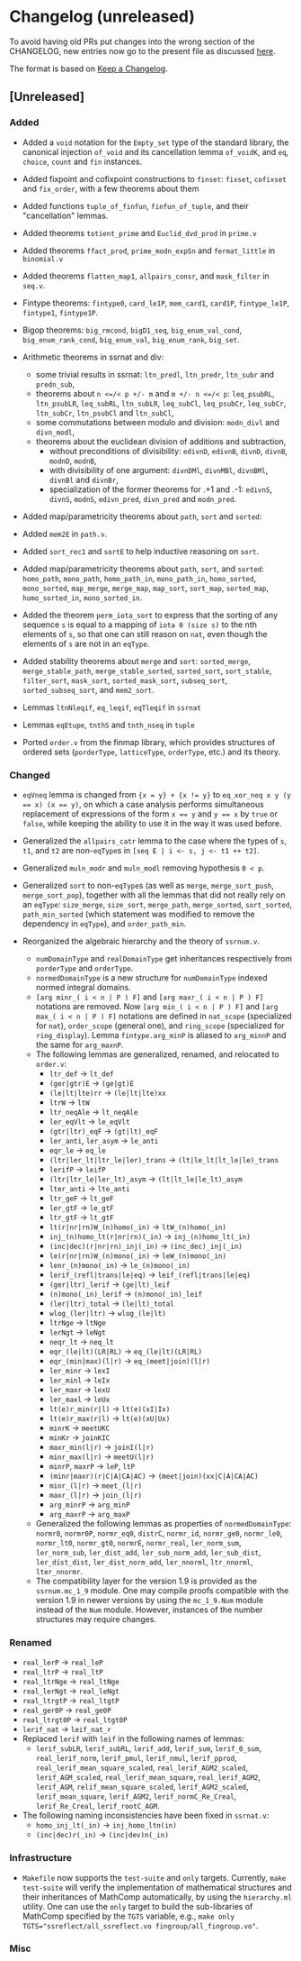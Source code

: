 # Changelog (unreleased)

To avoid having old PRs put changes into the wrong section of the CHANGELOG,
new entries now go to the present file as discussed
[here](https://github.com/math-comp/math-comp/wiki/Agenda-of-the-April-23rd-2019-meeting-9h30-to-12h30#avoiding-issues-with-changelog).

The format is based on [Keep a Changelog](https://keepachangelog.com/en/1.0.0/).

## [Unreleased]

### Added

- Added a `void` notation for the `Empty_set` type of the standard library, the
  canonical injection `of_void` and its cancellation lemma `of_voidK`, and
  `eq`, `choice`, `count` and `fin` instances.

- Added fixpoint and cofixpoint constructions to `finset`: `fixset`,
  `cofixset` and `fix_order`, with a few theorems about them

- Added functions `tuple_of_finfun`, `finfun_of_tuple`, and their
  "cancellation" lemmas.

- Added theorems `totient_prime` and `Euclid_dvd_prod` in `prime.v`

- Added theorems `ffact_prod`, `prime_modn_expSn` and `fermat_little`
  in `binomial.v`

- Added theorems `flatten_map1`, `allpairs_consr`, and `mask_filter` in `seq.v`.

- Fintype theorems: `fintype0`, `card_le1P`, `mem_card1`,
  `card1P`, `fintype_le1P`, `fintype1`, `fintype1P`.

- Bigop theorems: `big_rmcond`, `bigD1_seq`,
  `big_enum_val_cond`, `big_enum_rank_cond`,
  `big_enum_val`, `big_enum_rank`, `big_set`.

- Arithmetic theorems in ssrnat and div:
  - some trivial results in ssrnat: `ltn_predl`, `ltn_predr`,
    `ltn_subr` and `predn_sub`,
  - theorems about `n <=/< p +/- m` and `m +/- n <=/< p`:
    `leq_psubRL`, `ltn_psubLR`, `leq_subRL`, `ltn_subLR`, `leq_subCl`,
    `leq_psubCr`, `leq_subCr`, `ltn_subCr`, `ltn_psubCl` and
    `ltn_subCl`,
  - some commutations between modulo and division: `modn_divl` and
    `divn_modl`,
  - theorems about the euclidean division of additions and subtraction,
     + without preconditions of divisibility: `edivnD`, `edivnB`,
       `divnD`, `divnB`, `modnD`, `modnB`,
     + with divisibility of one argument: `divnDMl`, `divnMBl`,
       `divnBMl`, `divnBl` and `divnBr`,
     + specialization of the former theorems for .+1 and .-1:
       `edivnS`, `divnS`, `modnS`, `edivn_pred`, `divn_pred` and
       `modn_pred`.

- Added map/parametricity theorems about `path`, `sort` and `sorted`:

- Added `mem2E` in `path.v`.

- Added `sort_rec1` and `sortE` to help inductive reasoning on `sort`.

- Added map/parametricity theorems about `path`, `sort`, and `sorted`:
  `homo_path`, `mono_path`, `homo_path_in`, `mono_path_in`,
  `homo_sorted`, `mono_sorted`, `map_merge`, `merge_map`, `map_sort`,
  `sort_map`, `sorted_map`, `homo_sorted_in`, `mono_sorted_in`.

- Added the theorem `perm_iota_sort` to express that the sorting of
  any sequence `s` is equal to a mapping of `iota 0 (size s)` to the
  nth elements of `s`, so that one can still reason on `nat`, even
  though the elements of `s` are not in an `eqType`.

- Added stability theorems about `merge` and `sort`: `sorted_merge`,
  `merge_stable_path`, `merge_stable_sorted`, `sorted_sort`, `sort_stable`,
  `filter_sort`, `mask_sort`, `sorted_mask_sort`, `subseq_sort`,
  `sorted_subseq_sort`, and `mem2_sort`.

- Lemmas `ltnNleqif`, `eq_leqif`, `eqTleqif` in `ssrnat`

- Lemmas `eqEtupe`, `tnthS` and `tnth_nseq` in `tuple`

- Ported `order.v` from the finmap library, which provides structures of ordered
  sets (`porderType`, `latticeType`, `orderType`, etc.) and its theory.

### Changed

- `eqVneq` lemma is changed from `{x = y} + {x != y}` to
  `eq_xor_neq x y (y == x) (x == y)`, on which a case analysis performs
  simultaneous replacement of expressions of the form `x == y` and `y == x`
  by `true` or `false`, while keeping the ability to use it in the way
  it was used before.

- Generalized the `allpairs_catr` lemma to the case where the types of `s`,
  `t1`, and `t2` are non-`eqType`s in `[seq E | i <- s, j <- t1 ++ t2]`.

- Generalized `muln_modr` and `muln_modl` removing hypothesis `0 < p`.

- Generalized `sort` to non-`eqType`s (as well as `merge`,
  `merge_sort_push`, `merge_sort_pop`), together with all the lemmas
  that did not really rely on an `eqType`: `size_merge`, `size_sort`,
  `merge_path`, `merge_sorted`, `sort_sorted`, `path_min_sorted`
  (which statement was modified to remove the dependency in `eqType`),
  and `order_path_min`.

- Reorganized the algebraic hierarchy and the theory of `ssrnum.v`.
  + `numDomainType` and `realDomainType` get inheritances respectively from
    `porderType` and `orderType`.
  + `normedDomainType` is a new structure for `numDomainType` indexed normed
    integral domains.
  + `[arg minr_( i < n | P ) F]` and `[arg maxr_( i < n | P ) F]` notations are
    removed. Now `[arg min_( i < n | P ) F]` and `[arg max_( i < n | P ) F]`
    notations are defined in `nat_scope` (specialized for `nat`), `order_scope`
    (general one), and `ring_scope` (specialized for `ring_display`). Lemma
    `fintype.arg_minP` is aliased to `arg_minnP` and the same for `arg_maxnP`.
  + The following lemmas are generalized, renamed, and relocated to `order.v`:
    * `ltr_def` -> `lt_def`
    * `(ger|gtr)E` -> `(ge|gt)E`
    * `(le|lt|lte)rr` -> `(le|lt|lte)xx`
    * `ltrW` -> `ltW`
    * `ltr_neqAle` -> `lt_neqAle`
    * `ler_eqVlt` -> `le_eqVlt`
    * `(gtr|ltr)_eqF` -> `(gt|lt)_eqF`
    * `ler_anti`, `ler_asym` -> `le_anti`
    * `eqr_le` -> `eq_le`
    * `(ltr|ler_lt|ltr_le|ler)_trans` -> `(lt|le_lt|lt_le|le)_trans`
    * `lerifP` -> `leifP`
    * `(ltr|ltr_le|ler_lt)_asym` -> `(lt|lt_le|le_lt)_asym`
    * `lter_anti` -> `lte_anti`
    * `ltr_geF` -> `lt_geF`
    * `ler_gtF` -> `le_gtF`
    * `ltr_gtF` -> `lt_gtF`
    * `lt(r|nr|rn)W_(n)homo(_in)` -> `ltW_(n)homo(_in)`
    * `inj_(n)homo_lt(r|nr|rn)(_in)` -> `inj_(n)homo_lt(_in)`
    * `(inc|dec)(r|nr|rn)_inj(_in)` -> `(inc_dec)_inj(_in)`
    * `le(r|nr|rn)W_(n)mono(_in)` -> `leW_(n)mono(_in)`
    * `lenr_(n)mono(_in)` -> `le_(n)mono(_in)`
    * `lerif_(refl|trans|le|eq)` -> `leif_(refl|trans|le|eq)`
    * `(ger|ltr)_lerif` -> `(ge|lt)_leif`
    * `(n)mono(_in)_lerif` -> `(n)mono(_in)_leif`
    * `(ler|ltr)_total` -> `(le|lt)_total`
    * `wlog_(ler|ltr)` -> `wlog_(le|lt)`
    * `ltrNge` -> `ltNge`
    * `lerNgt` -> `leNgt`
    * `neqr_lt` -> `neq_lt`
    * `eqr_(le|lt)(LR|RL)` -> `eq_(le|lt)(LR|RL)`
    * `eqr_(min|max)(l|r)` -> `eq_(meet|join)(l|r)`
    * `ler_minr` -> `lexI`
    * `ler_minl` -> `leIx`
    * `ler_maxr` -> `lexU`
    * `ler_maxl` -> `leUx`
    * `lt(e)r_min(r|l)` -> `lt(e)(xI|Ix)`
    * `lt(e)r_max(r|l)` -> `lt(e)(xU|Ux)`
    * `minrK` -> `meetUKC`
    * `minKr` -> `joinKIC`
    * `maxr_min(l|r)` -> `joinI(l|r)`
    * `minr_max(l|r)` -> `meetU(l|r)`
    * `minrP`, `maxrP` -> `leP`, `ltP`
    * `(minr|maxr)(r|C|A|CA|AC)` -> `(meet|join)(xx|C|A|CA|AC)`
    * `minr_(l|r)` -> `meet_(l|r)`
    * `maxr_(l|r)` -> `join_(l|r)`
    * `arg_minrP` -> `arg_minP`
    * `arg_maxrP` -> `arg_maxP`
  + Generalized the following lemmas as properties of `normedDomainType`:
    `normr0`, `normr0P`, `normr_eq0`, `distrC`, `normr_id`, `normr_ge0`,
    `normr_le0`, `normr_lt0`, `normr_gt0`, `normrE`, `normr_real`,
    `ler_norm_sum`, `ler_norm_sub`, `ler_dist_add`, `ler_sub_norm_add`,
    `ler_sub_dist`, `ler_dist_dist`, `ler_dist_norm_add`, `ler_nnorml`,
    `ltr_nnorml`, `lter_nnormr`.
  + The compatibility layer for the version 1.9 is provided as the
    `ssrnum.mc_1_9` module. One may compile proofs compatible with the version
    1.9 in newer versions by using the `mc_1_9.Num` module instead of the `Num`
    module. However, instances of the number structures may require changes.

### Renamed

- `real_lerP` -> `real_leP`
- `real_ltrP` -> `real_ltP`
- `real_ltrNge` -> `real_ltNge`
- `real_lerNgt` -> `real_leNgt`
- `real_ltrgtP` -> `real_ltgtP`
- `real_ger0P` -> `real_ge0P`
- `real_ltrgt0P` -> `real_ltgt0P`
- `lerif_nat` -> `leif_nat_r`
- Replaced `lerif` with `leif` in the following names of lemmas:
  + `lerif_subLR`, `lerif_subRL`, `lerif_add`, `lerif_sum`, `lerif_0_sum`,
    `real_lerif_norm`, `lerif_pmul`, `lerif_nmul`, `lerif_pprod`,
    `real_lerif_mean_square_scaled`, `real_lerif_AGM2_scaled`,
    `lerif_AGM_scaled`, `real_lerif_mean_square`, `real_lerif_AGM2`,
    `lerif_AGM`, `relif_mean_square_scaled`, `lerif_AGM2_scaled`,
    `lerif_mean_square`, `lerif_AGM2`, `lerif_normC_Re_Creal`, `lerif_Re_Creal`,
    `lerif_rootC_AGM`.
- The following naming inconsistencies have been fixed in `ssrnat.v`:
  + `homo_inj_lt(_in)` -> `inj_homo_ltn(in)`
  + `(inc|dec)r(_in)` -> `(inc|dev)n(_in)`

### Infrastructure

- `Makefile` now supports the `test-suite` and `only` targets. Currently,
  `make test-suite` will verify the implementation of mathematical structures
  and their inheritances of MathComp automatically, by using the `hierarchy.ml`
  utility. One can use the `only` target to build the sub-libraries of MathComp
  specified by the `TGTS` variable, e.g.,
  `make only TGTS="ssreflect/all_ssreflect.vo fingroup/all_fingroup.vo"`.

### Misc

